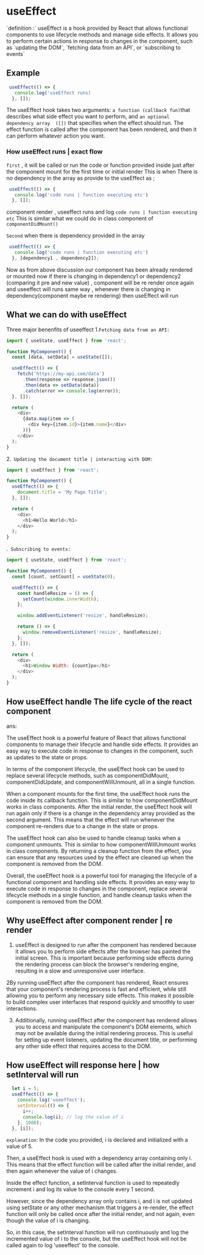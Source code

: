 # useEffect

<p>
`definition :`
useEffect is a hook provided by React that allows functional components to use lifecycle methods and manage side effects. 
It allows you to perform certain actions in response to changes in the component, such as 
`updating the DOM`, `fetching data from an API`, or `subscribing to events`


## Example
```javascript
 useEffect(() => {
   console.log('useEffect runs)
  }, []);
```

The useEffect hook takes two arguments: `a function (callback fun)`that describes what side effect you want to perform, and 
`an optional dependency array  ([])` that specifies when the effect should run. 
The effect function is called after the component has been rendered, and then it can perform whatever action you want.



###  How useEffect runs |  exact flow 
`first` ,
it will be called or run the code or function provided inside just after the component mount for the first time or initial render 
This is when There is no dependency in the array as provide to the useEffect as ; 

```javascript
 useEffect(() => {
   console.log('code runs | function executing etc')
  }, []);
```
component render , useeffect runs and log  `code runs | function executing etc` 
This is similar what we could do in class component of `componentDidMount()`

`Second`
when there is dependency provided in the array

```javascript
 useEffect(() => {
   console.log('code runs | function executing etc')
  }, [dependency1 , dependency2]);
```
Now as from above discussion our component has been already rendered or mounted now 
if there is changing in dependency1 or dependency2 (comparing it pre and new value) , component will be re render once again and useeffect will runs same way , whenever there is changing in dependency(component maybe re rendering) then useEffect will run




##  What we can do with useEffect

Three major benenfits of useeffect
1.`Fetching data from an API:`

```javascript
import { useState, useEffect } from 'react';

function MyComponent() {
  const [data, setData] = useState([]);

  useEffect(() => {
    fetch('https://my-api.com/data')
      .then(response => response.json())
      .then(data => setData(data))
      .catch(error => console.log(error));
  }, []);

  return (
    <div>
      {data.map(item => (
        <div key={item.id}>{item.name}</div>
      ))}
    </div>
  );
}
```

2.` Updating the document title | interacting with DOM:`

```javascript
import { useEffect } from 'react';

function MyComponent() {
  useEffect(() => {
    document.title = 'My Page Title';
  }, []);

  return (
    <div>
      <h1>Hello World</h1>
    </div>
  );
}
```

.` Subscribing to events:`

```javascript
import { useState, useEffect } from 'react';

function MyComponent() {
  const [count, setCount] = useState(0);

  useEffect(() => {
    const handleResize = () => {
      setCount(window.innerWidth);
    };

    window.addEventListener('resize', handleResize);

    return () => {
      window.removeEventListener('resize', handleResize);
    };
  }, []);

  return (
    <div>
      <h1>Window Width: {count}px</h1>
    </div>
  );
}
```


##  How useEffect handle The life cycle of the react component
ans:

The useEffect hook is a powerful feature of React that allows functional components to manage their lifecycle and handle side effects. It provides an easy way to execute code in response to changes in the component, such as updates to the state or props.

In terms of the component lifecycle, the useEffect hook can be used to replace several lifecycle methods, such as componentDidMount, componentDidUpdate, and componentWillUnmount, all in a single function.

When a component mounts for the first time, the useEffect hook runs the code inside its callback function. This is similar to how componentDidMount works in class components. After the initial render, the useEffect hook will run again only if there is a change in the dependency array provided as the second argument. This means that the effect will run whenever the component re-renders due to a change in the state or props.

The useEffect hook can also be used to handle cleanup tasks when a component unmounts. This is similar to how componentWillUnmount works in class components. By returning a cleanup function from the effect, you can ensure that any resources used by the effect are cleaned up when the component is removed from the DOM.

Overall, the useEffect hook is a powerful tool for managing the lifecycle of a functional component and handling side effects. It provides an easy way to execute code in response to changes in the component, replace several lifecycle methods in a single function, and handle cleanup tasks when the component is removed from the DOM.



##  Why useEffect after component render | re render 

1. useEffect is designed to run after the component has rendered because it allows you to perform side effects after the browser has painted the initial screen. This is important because performing side effects during the rendering process can block the browser's rendering engine, resulting in a slow and unresponsive user interface.

2By running useEffect after the component has rendered, React ensures that your component's rendering process is fast and efficient, while still allowing you to perform any necessary side effects. This makes it possible to build complex user interfaces that respond quickly and smoothly to user interactions.

3. Additionally, running useEffect after the component has rendered allows you to access and manipulate the component's DOM elements, which may not be available during the initial rendering process. This is useful for setting up event listeners, updating the document title, or performing any other side effect that requires access to the DOM.



##  How useEffect will response here | how setInterval will run 

```javascript
  let i = 5;
  useEffect(() => {
    console.log('useeffect');
    setInterval(() => {
      i++;
      console.log(i); // log the value of i
    }, 1000);
  }, [i]);
```
`explanation`: 
In the code you provided, i is declared and initialized with a value of 5.

Then, a useEffect hook is used with a dependency array containing only i. This means that the effect function will be called after the initial render, and then again whenever the value of i changes.

Inside the effect function, a setInterval function is used to repeatedly increment i and log its value to the console every 1 second.

However, since the dependency array only contains i, and i is not updated using setState or any other mechanism that triggers a re-render, the effect function will only be called once after the initial render, and not again, even though the value of i is changing.

So, in this case, the setInterval function will run continuously and log the incremented value of i to the console, but the useEffect hook will not be called again to log 'useeffect' to the console.



</p>